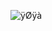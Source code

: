 ![ÿØÿà](http://127.0.0.1:5500/aulas-tecnostart01/aulas-tecnostart01/Exercicios/00_CSS/Exercicio%208/Table.html/to/img.png)